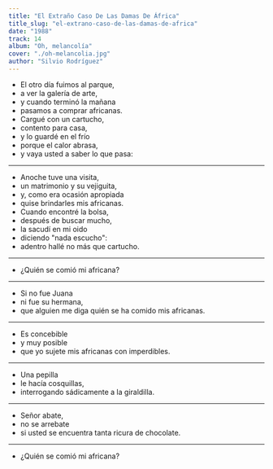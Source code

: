 ```yaml
---
title: "El Extraño Caso De Las Damas De África"
title_slug: "el-extrano-caso-de-las-damas-de-africa"
date: "1988"
track: 14
album: "Oh, melancolía"
cover: "./oh-melancolia.jpg"
author: "Silvio Rodríguez"
---
```


- El otro día fuimos al parque,
- a ver la galería de arte,
- y cuando terminó la mañana
- pasamos a comprar africanas.
- Cargué con un cartucho,
- contento para casa,
- y lo guardé en el frío
- porque el calor abrasa,
- y vaya usted a saber lo que pasa:

---

- Anoche tuve una visita,
- un matrimonio y su vejiguita,
- y, como era ocasión apropiada
- quise brindarles mis africanas.
- Cuando encontré la bolsa,
- después de buscar mucho,
- la sacudí en mi oido
- diciendo "nada escucho":
- adentro hallé no más que cartucho.

---

- ¿Quién se comió mi africana?

---

- Si no fue Juana
- ni fue su hermana,
- que alguien me diga quién se ha comido mis africanas.

---

- Es concebible
- y muy posible
- que yo sujete mis africanas con imperdibles.

---

- Una pepilla
- le hacía cosquillas,
- interrogando sádicamente a la giraldilla.

---

- Señor abate,
- no se arrebate
- si usted se encuentra tanta ricura de chocolate.

---

- ¿Quién se comió mi africana?
